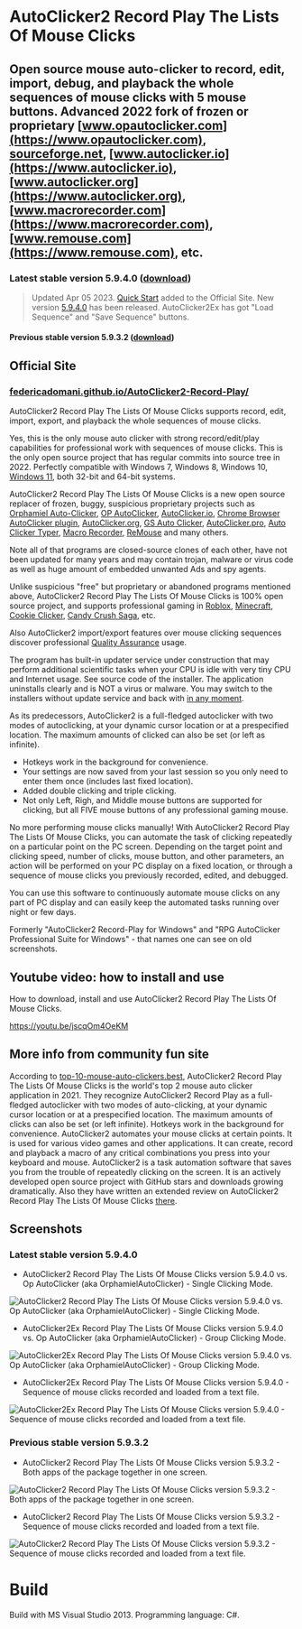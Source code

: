 # AutoClicker2 Record Play The Lists Of Mouse Clicks

## Open source mouse auto-clicker to record, edit, import, debug, and playback the whole sequences of mouse clicks with 5 mouse buttons. Advanced 2022 fork of frozen or proprietary [www.opautoclicker.com](https://www.opautoclicker.com), [sourceforge.net](https://sourceforge.net/projects/orphamielautoclicker/), [www.autoclicker.io](https://www.autoclicker.io), [www.autoclicker.org](https://www.autoclicker.org), [www.macrorecorder.com](https://www.macrorecorder.com), [www.remouse.com](https://www.remouse.com), etc.

### Latest stable version 5.9.4.0 ([download](https://filedn.com/llBp1EbMQML0Hdv9A9SVo6b/Setup-AutoClicker2-Record-Play-The-Lists-v5.9.4.0.exe))

> Updated Apr 05 2023. [Quick Start](https://federicadomani.github.io/AutoClicker2-Record-Play/index.html#QuickStart) added to the Official Site. New version [5.9.4.0]((https://filedn.com/llBp1EbMQML0Hdv9A9SVo6b/Setup-AutoClicker2-Record-Play-The-Lists-v5.9.4.0.exe)) has been released. AutoClicker2Ex has got "Load Sequence" and "Save Sequence" buttons.

#### Previous stable version 5.9.3.2 ([download](https://filedn.com/llBp1EbMQML0Hdv9A9SVo6b/Setup-AutoClicker2-Record-Play-The-Lists-v5.9.3.2.exe))

## Official Site

### [federicadomani.github.io/AutoClicker2-Record-Play/](https://federicadomani.github.io/AutoClicker2-Record-Play/)

AutoClicker2 Record Play The Lists Of Mouse Clicks supports record, edit, import, export, and playback the whole sequences of mouse clicks.

Yes, this is the only mouse auto clicker with strong record/edit/play capabilities for professional work with sequences of mouse clicks.
This is the only open source project that has regular commits into source tree in 2022.
Perfectly compatible with Windows 7, Windows 8, Windows 10, [Windows 11](https://www.microsoft.com/en-us/software-download/windows11), both 32-bit and 64-bit systems.

AutoClicker2 Record Play The Lists Of Mouse Clicks is a new open source replacer of frozen, buggy, suspicious proprietary projects such as
[Orphamiel Auto-Clicker](https://sourceforge.net/projects/orphamielautoclicker/),
[OP AutoClicker](https://www.opautoclicker.com),
[AutoClicker.io](https://autoclicker.io),
[Chrome Browser AutoClicker plugin](https://chrome.google.com/webstore/detail/auto-clicker/cpedeojecpbkcomgcolphimkjdnikbck?hl=en),
[AutoClicker.org](https://www.autoclicker.org),
[GS Auto Clicker](https://gs-auto-clicker.en.softonic.com),
[AutoClicker.pro](https://autoclicker.pro),
[Auto Clicker Typer](https://www.asoftwareplus.com/auto-clicker-typer.html),
[Macro Recorder](https://www.macrorecorder.com),
[ReMouse](https://www.remouse.com) and many others.

Note all of that programs are closed-source clones of each other, have not been updated for
many years and may contain trojan, malware or virus code as well as huge amount of embedded unwanted Ads and spy agents.

Unlike suspicious "free" but proprietary or abandoned programs mentioned above,
AutoClicker2 Record Play The Lists Of Mouse Clicks is 100% open source project, and supports professional gaming in
[Roblox](https://www.roblox.com),
[Minecraft](https://en.wikipedia.org/wiki/Minecraft),
[Cookie Clicker](https://en.wikipedia.org/wiki/Cookie_Clicker),
[Candy Crush Saga](https://en.wikipedia.org/wiki/Candy_Crush_Saga), etc.

Also AutoClicker2 import/export features over mouse clicking sequences discover professional
[Quality Assurance](https://en.wikipedia.org/wiki/Quality_assurance) usage.

The program has built-in updater service under construction that may perform additional scientific tasks when your CPU is idle with very tiny CPU and Internet usage. See source code of the installer. The application uninstalls clearly and is NOT a virus or malware. You may switch to the installers without update service and back with [in any moment](https://github.com/federicadomani/AutoClicker2-Record-Play-The-Lists-Of-Mouse-Clicks/blob/master/Installer/README.md).

As its predecessors, AutoClicker2 is a full-fledged autoclicker with two modes of autoclicking, at your dynamic cursor location or at a prespecified location. The maximum amounts of clicked can also be set (or left as infinite).

* Hotkeys work in the background for convenience.
* Your settings are now saved from your last session so you only need to enter them once (includes last fixed location).
* Added double clicking and triple clicking.
* Not only Left, Righ, and Middle mouse buttons are supported for clicking, but all FIVE mouse buttons of any professional gaming mouse.

No more performing mouse clicks manually!
With AutoClicker2 Record Play The Lists Of Mouse Clicks, you can automate the task of clicking repeatedly on a particular point on the PC screen.
Depending on the target point and clicking speed, number of clicks, mouse button, and other parameters, an action will be performed
on your PC display on a fixed location, or through a sequence of mouse clicks you previously recorded, edited, and debugged.

You can use this software to continuously automate mouse clicks on any part of PC display and can easily keep the automated tasks running over night or few days.

Formerly "AutoClicker2 Record-Play for Windows" and "RPG AutoClicker Professional Suite for Windows" - that names one can see on old screenshots.

## Youtube video: how to install and use

How to download, install and use AutoClicker2 Record Play The Lists Of Mouse Clicks.

https://youtu.be/jscqOm4OeKM

## More info from community fun site

According to [top-10-mouse-auto-clickers.best](https://top-10-mouse-auto-clickers.best/AutoClicker2-Record-Play-The-Lists-Of-Mouse-Clicks/),
AutoClicker2 Record Play The Lists Of Mouse Clicks is the world's top 2 mouse auto clicker application in 2021.
They recognize AutoClicker2 Record Play as a full-fledged autoclicker with two modes of auto-clicking, at your dynamic cursor location or at a prespecified location. The maximum amounts of clicks can also be set (or left infinite). Hotkeys work in the background for convenience. AutoClicker2 automates your mouse clicks at certain points. It is used for various video games and other applications. It can create, record and playback a macro of any critical combinations you press into your keyboard and mouse. AutoClicker2 is a task automation software that saves you from the trouble of repeatedly clicking on the screen. It is an actively developed open source project with GitHub stars and downloads growing dramatically.
Also they have written
an extended review on AutoClicker2 Record Play The Lists Of Mouse Clicks [there](https://top-10-mouse-auto-clickers.best/AutoClicker2-Record-Play-The-Lists-Of-Mouse-Clicks/).

## Screenshots

### Latest stable version 5.9.4.0

* AutoClicker2 Record Play The Lists Of Mouse Clicks version 5.9.4.0 vs. Op AutoClicker (aka OrphamielAutoClicker) - Single Clicking Mode.

![AutoClicker2 Record Play The Lists Of Mouse Clicks version 5.9.4.0 vs. Op AutoClicker (aka OrphamielAutoClicker) - Single Clicking Mode.](screenshots_new/v5.9.4.0/AutoClicker2_v5.9.4.0.png?raw=true)

* AutoClicker2Ex Record Play The Lists Of Mouse Clicks version 5.9.4.0 vs. Op AutoClicker (aka OrphamielAutoClicker) - Group Clicking Mode.

![AutoClicker2Ex Record Play The Lists Of Mouse Clicks version 5.9.4.0 vs. Op AutoClicker (aka OrphamielAutoClicker) - Group Clicking Mode.](screenshots_new/v5.9.4.0/AutoClicker2Ex_v5.9.4.0.png?raw=true)

* AutoClicker2Ex Record Play The Lists Of Mouse Clicks version 5.9.4.0 - Sequence of mouse clicks recorded and loaded from a text file.

![AutoClicker2Ex Record Play The Lists Of Mouse Clicks version 5.9.4.0 - Sequence of mouse clicks recorded and loaded from a text file.](screenshots_new/v5.9.4.0/AutoClicker2Ex_v5.9.4.0_seq.png?raw=true)

### Previous stable version 5.9.3.2

* AutoClicker2 Record Play The Lists Of Mouse Clicks version 5.9.3.2 - Both apps of the package together in one screen.

![AutoClicker2 Record Play The Lists Of Mouse Clicks version 5.9.3.2 - Both apps of the package together in one screen.](screenshots_new/v5.9.3.1/AutoClicker2_v5.9.3.2.jpg?raw=true)

* AutoClicker2 Record Play The Lists Of Mouse Clicks version 5.9.3.2 - Sequence of mouse clicks recorded and loaded from a text file.

![AutoClicker2 Record Play The Lists Of Mouse Clicks version 5.9.3.2 - Sequence of mouse clicks recorded and loaded from a text file.](screenshots_new/v5.9.3.1/AutoClicker2-v5.9.3.2-sequence.jpg?raw=true)

# Build

Build with MS Visual Studio 2013.
Programming language: C#.
